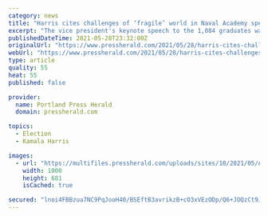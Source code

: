```yaml
---
category: news
title: "Harris cites challenges of ‘fragile’ world in Naval Academy speech"
excerpt: "The vice president's keynote speech to the 1,084 graduates was the first by a woman at the 175-year-old institution."
publishedDateTime: 2021-05-28T23:32:00Z
originalUrl: "https://www.pressherald.com/2021/05/28/harris-cites-challenges-of-fragile-world-in-naval-academy-speech/"
webUrl: "https://www.pressherald.com/2021/05/28/harris-cites-challenges-of-fragile-world-in-naval-academy-speech/"
type: article
quality: 55
heat: 55
published: false

provider:
  name: Portland Press Herald
  domain: pressherald.com

topics:
  - Election
  - Kamala Harris

images:
  - url: "https://multifiles.pressherald.com/uploads/sites/10/2021/05/APTOPIX_Naval_Academy_Harris_74338.jpg"
    width: 1000
    height: 681
    isCached: true

secured: "lnoi4FBBzua7NC9PqJooH40/BSEftB3avrikzB+cO3xVEzODp/Q6+JOQzCt9JggZU8Zkkb01nJx6dFDk+mZoLTbWR/N+iM+zJcwTILTpeepFfHHTOCx2PQ4Al+sl98oW76THuU45lZDDbe1iTtKDTIgoJptJKmbVLauuaA1kZthb8AmE89Eblhy2+KclrE1KMN0LjmBFiPfLAMumlg84OOdFYrA0gm3g6uLe4RUd4WtB5TUV3m3CFdJRjb0u7Q4TcaGyrN7LpB9avywFOj66vtB4AeD33xwpEybpLCgikeYn85cdFWxeh3blBaXCrEcetPK16k64oVMDdg6a9eEYMEeN2v/toCiHJDR5JY4IlnI=;Tvdkmc205+maXRPeaYW6vg=="
---
```



